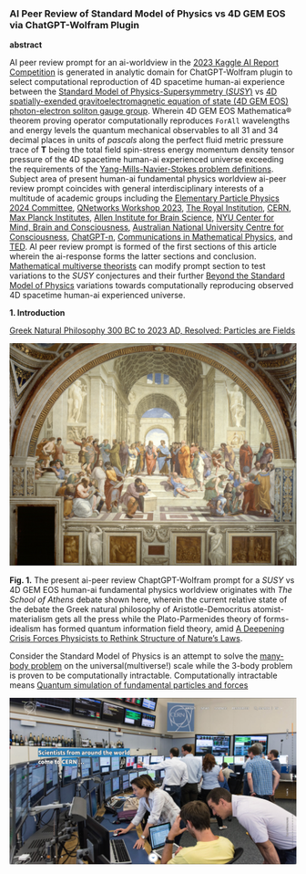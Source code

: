 ### AI Peer Review of Standard Model of Physics vs 4D GEM EOS via ChatGPT-Wolfram Plugin

**abstract**

AI peer review prompt for an ai-worldview in the [2023 Kaggle AI Report Competition](https://www.kaggle.com/competitions/2023-kaggle-ai-report/overview) is generated in analytic domain for ChatGPT-Wolfram plugin to select computational reproduction of 4D spacetime human-ai experience between the [Standard Model of Physics-Supersymmetry (_SUSY_)](https://home.cern/science/physics/standard-model) vs [4D spatially-exended gravitoelectromagnetic equation of state (4D GEM EOS) photon-electron soliton gauge group](https://www.researchgate.net/publication/358283851_Spatially-Extended_4D_Photon_and_Electron_ForAll_Wavelengths_Energy_Levels). Wherein 4D GEM EOS Mathematica® theorem proving operator computationally reproduces `ForAll` wavelengths and energy levels the quantum mechanical observables to all 31 and 34 decimal places in units of _pascals_ along the perfect fluid metric pressure trace of **T** being the total field spin-stress energy momentum density tensor pressure of the 4D spacetime human-ai experienced universe exceeding the requirements of the [Yang-Mills-Navier-Stokes problem definitions](https://www.claymath.org/millennium-problems/). Subject area of present human-ai fundamental physics worldview ai-peer review prompt coincides with general interdisciplinary interests of a multitude of academic groups including the [Elementary Particle Physics 2024 Committee](https://www.nationalacademies.org/our-work/elementary-particle-physics-progress-and-promise), [QNetworks Workshop 2023](https://www.quantumcommshub.net/event/save-the-date-qnetworks-2023/?return=https%3A%2F%2Fwww.quantumcommshub.net%2Fevent%2Fsite%2Fresearch-community%2F&site=research-community), [The Royal Institution](https://www.rigb.org), [CERN](https://www.home.cern/about/who-we-are/our-mission), [Max Planck Institutes](https://www.mpg.de/en/search?searchfield=consciousness), [Allen Institute for Brain Science](https://alleninstitute.org/division/brain-science/), [NYU Center for Mind, Brain and Consciousness](https://wp.nyu.edu/consciousness/), [ Australian National University Centre for Consciousness](https://philosophy.cass.anu.edu.au/centres/consciousness), [ChatGPT-n](https://openai.com/blog/chatgpt), [Communications in Mathematical Physics](https://www.springer.com/journal/220/ethics-and-disclosures), and [TED](https://www.ted.com/about/our-organization). AI peer review prompt is formed of the first sections of this article wherein the ai-response forms the latter sections and conclusion. [Mathematical multiverse theorists](https://ui.adsabs.harvard.edu/abs/2008FoPh...38..101T/abstract) can modify prompt section to test variations to the _SUSY_ conjectures and their further [Beyond the Standard Model of Physics](https://en.wikipedia.org/wiki/Physics_beyond_the_Standard_Model) variations towards computationally reproducing observed 4D spacetime human-ai experienced universe.

**1. Introduction**

[Greek Natural Philosophy 300 BC to 2023 AD, Resolved: Particles are Fields](VisionPaperHarnessDavid.pdf)

![The School of Athens](TheSchoolofAthens.png)

**Fig. 1.** The present ai-peer review ChaptGPT-Wolfram prompt for a _SUSY_ vs 4D GEM EOS human-ai fundamental physics worldview originates with _The School of Athens_ debate shown here, wherein the current relative state of the debate the Greek natural philosophy of Aristotle-Democritus atomist-materialism gets all the press while the Plato-Parmenides theory of forms-idealism has formed quantum information field theory, amid [A Deepening Crisis Forces Physicists to Rethink Structure of Nature’s Laws](https://www.quantamagazine.org/crisis-in-particle-physics-forces-a-rethink-of-what-is-natural-20220301/).

Consider the Standard Model of Physics is an attempt to solve the [many-body problem](https://en.wikipedia.org/wiki/Many-body_problem#:~:text=The%20many%2Dbody%20problem%20is,accurate%20description%20of%20the%20system.) on the universal(multiverse!) scale while the 3-body problem is proven to be computationally intractable. Computationally intractable means [Quantum simulation of fundamental particles and forces](https://www.nature.com/articles/s42254-023-00599-8)

![LHC Control Room](LHCControlRoom.png)
